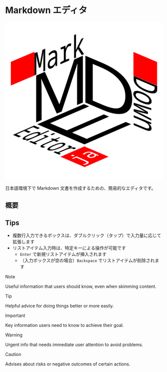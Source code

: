 # Markdown エディタ

![本リポジトリのロゴ](./public/screenshot.png)

日本語環境下で Markdown 文書を作成するための、簡易的なエディタです。

## 概要

## Tips

- 複数行入力できるボックスは、ダブルクリック（タップ）で入力量に応じて拡張します
- リストアイテム入力時は、特定キーによる操作が可能です
  - `Enter` で新規リストアイテムが挿入されます
  - （入力ボックスが空の場合）`Backspace` でリストアイテムが削除されます

> [!NOTE]
> Useful information that users should know, even when skimming content.

> [!TIP]
> Helpful advice for doing things better or more easily.

> [!IMPORTANT]
> Key information users need to know to achieve their goal.

> [!WARNING]
> Urgent info that needs immediate user attention to avoid problems.

> [!CAUTION]
> Advises about risks or negative outcomes of certain actions.
